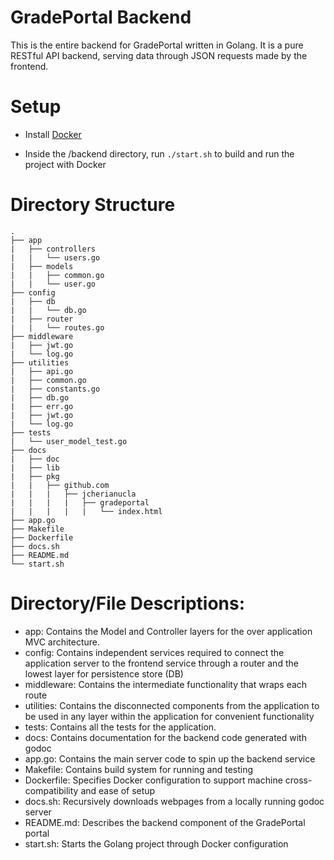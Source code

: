 # GradePortal Backend

This is the entire backend for GradePortal written in Golang. It is a pure RESTful API backend, serving data through JSON requests made by the frontend.

# Setup
- Install [Docker](https://docs.docker.com/engine/installation/)

- Inside the /backend directory, run `./start.sh` to build and run the project
  with Docker

# Directory Structure
```
.
├── app
|   ├── controllers
|   |   └── users.go
|   ├── models
|   |   ├── common.go
|   |   └── user.go
├── config
|   ├── db
|   |   └── db.go
|   ├── router
|   |   └── routes.go
├── middleware
|   ├── jwt.go
|   └── log.go
├── utilities
|   ├── api.go
|   ├── common.go
|   ├── constants.go
|   ├── db.go
|   ├── err.go
|   ├── jwt.go
|   └── log.go
├── tests 
|   └── user_model_test.go
├── docs
|   ├── doc
|   ├── lib
|   ├── pkg
|   |   ├── github.com
|   |   |   ├── jcherianucla
|   |   |   |   ├── gradeportal
|   |   |   |   |   └── index.html
├── app.go
├── Makefile
├── Dockerfile
├── docs.sh
├── README.md
└── start.sh
```

# Directory/File Descriptions:
- app: Contains the Model and Controller layers for the over application MVC architecture.
- config: Contains independent services required to connect the application server to the frontend service through a router and the lowest layer for persistence store (DB)
- middleware: Contains the intermediate functionality that wraps each route
- utilities: Contains the disconnected components from the application to be used in any layer within the application for convenient functionality
- tests: Contains all the tests for the application.
- docs: Contains documentation for the backend code generated with godoc
- app.go: Contains the main server code to spin up the backend service
- Makefile: Contains build system for running and testing
- Dockerfile: Specifies Docker configuration to support machine cross-compatibility and ease of setup
- docs.sh: Recursively downloads webpages from a locally running godoc server
- README.md: Describes the backend component of the GradePortal portal
- start.sh: Starts the Golang project through Docker configuration
